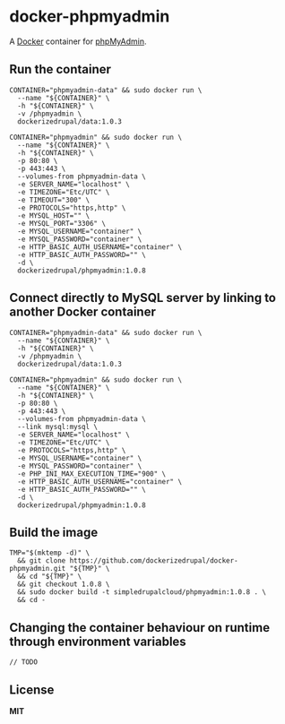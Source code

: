 # docker-phpmyadmin

A [Docker](https://docker.com/) container for [phpMyAdmin](http://www.phpmyadmin.net/home_page/).

## Run the container

    CONTAINER="phpmyadmin-data" && sudo docker run \
      --name "${CONTAINER}" \
      -h "${CONTAINER}" \
      -v /phpmyadmin \
      dockerizedrupal/data:1.0.3

    CONTAINER="phpmyadmin" && sudo docker run \
      --name "${CONTAINER}" \
      -h "${CONTAINER}" \
      -p 80:80 \
      -p 443:443 \
      --volumes-from phpmyadmin-data \
      -e SERVER_NAME="localhost" \
      -e TIMEZONE="Etc/UTC" \
      -e TIMEOUT="300" \
      -e PROTOCOLS="https,http" \
      -e MYSQL_HOST="" \
      -e MYSQL_PORT="3306" \
      -e MYSQL_USERNAME="container" \
      -e MYSQL_PASSWORD="container" \
      -e HTTP_BASIC_AUTH_USERNAME="container" \
      -e HTTP_BASIC_AUTH_PASSWORD="" \
      -d \
      dockerizedrupal/phpmyadmin:1.0.8

## Connect directly to MySQL server by linking to another Docker container

    CONTAINER="phpmyadmin-data" && sudo docker run \
      --name "${CONTAINER}" \
      -h "${CONTAINER}" \
      -v /phpmyadmin \
      dockerizedrupal/data:1.0.3

    CONTAINER="phpmyadmin" && sudo docker run \
      --name "${CONTAINER}" \
      -h "${CONTAINER}" \
      -p 80:80 \
      -p 443:443 \
      --volumes-from phpmyadmin-data \
      --link mysql:mysql \
      -e SERVER_NAME="localhost" \
      -e TIMEZONE="Etc/UTC" \
      -e PROTOCOLS="https,http" \
      -e MYSQL_USERNAME="container" \
      -e MYSQL_PASSWORD="container" \
      -e PHP_INI_MAX_EXECUTION_TIME="900" \
      -e HTTP_BASIC_AUTH_USERNAME="container" \
      -e HTTP_BASIC_AUTH_PASSWORD="" \
      -d \
      dockerizedrupal/phpmyadmin:1.0.8

## Build the image

    TMP="$(mktemp -d)" \
      && git clone https://github.com/dockerizedrupal/docker-phpmyadmin.git "${TMP}" \
      && cd "${TMP}" \
      && git checkout 1.0.8 \
      && sudo docker build -t simpledrupalcloud/phpmyadmin:1.0.8 . \
      && cd -

## Changing the container behaviour on runtime through environment variables

    // TODO

## License

**MIT**
